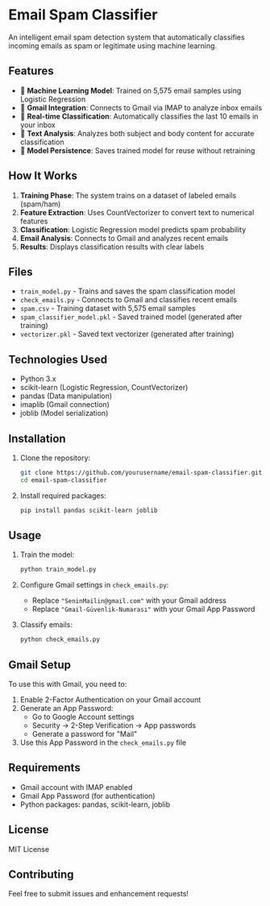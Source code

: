# Email Spam Classifier

An intelligent email spam detection system that automatically classifies incoming emails as spam or legitimate using machine learning.

## Features

- 🤖 **Machine Learning Model**: Trained on 5,575 email samples using Logistic Regression
- 📧 **Gmail Integration**: Connects to Gmail via IMAP to analyze inbox emails
- 🔄 **Real-time Classification**: Automatically classifies the last 10 emails in your inbox
- 📝 **Text Analysis**: Analyzes both subject and body content for accurate classification
- 💾 **Model Persistence**: Saves trained model for reuse without retraining

## How It Works

1. **Training Phase**: The system trains on a dataset of labeled emails (spam/ham)
2. **Feature Extraction**: Uses CountVectorizer to convert text to numerical features
3. **Classification**: Logistic Regression model predicts spam probability
4. **Email Analysis**: Connects to Gmail and analyzes recent emails
5. **Results**: Displays classification results with clear labels

## Files

- `train_model.py` - Trains and saves the spam classification model
- `check_emails.py` - Connects to Gmail and classifies recent emails
- `spam.csv` - Training dataset with 5,575 email samples
- `spam_classifier_model.pkl` - Saved trained model (generated after training)
- `vectorizer.pkl` - Saved text vectorizer (generated after training)

## Technologies Used

- Python 3.x
- scikit-learn (Logistic Regression, CountVectorizer)
- pandas (Data manipulation)
- imaplib (Gmail connection)
- joblib (Model serialization)

## Installation

1. Clone the repository:
   ```bash
   git clone https://github.com/yourusername/email-spam-classifier.git
   cd email-spam-classifier
   ```

2. Install required packages:
   ```bash
   pip install pandas scikit-learn joblib
   ```

## Usage

1. Train the model:
   ```bash
   python train_model.py
   ```

2. Configure Gmail settings in `check_emails.py`:
   - Replace `"SeninMailin@gmail.com"` with your Gmail address
   - Replace `"Gmail-Güvenlik-Numarası"` with your Gmail App Password

3. Classify emails:
   ```bash
   python check_emails.py
   ```

## Gmail Setup

To use this with Gmail, you need to:

1. Enable 2-Factor Authentication on your Gmail account
2. Generate an App Password:
   - Go to Google Account settings
   - Security → 2-Step Verification → App passwords
   - Generate a password for "Mail"
3. Use this App Password in the `check_emails.py` file

## Requirements

- Gmail account with IMAP enabled
- Gmail App Password (for authentication)
- Python packages: pandas, scikit-learn, joblib

## License

MIT License

## Contributing

Feel free to submit issues and enhancement requests! 